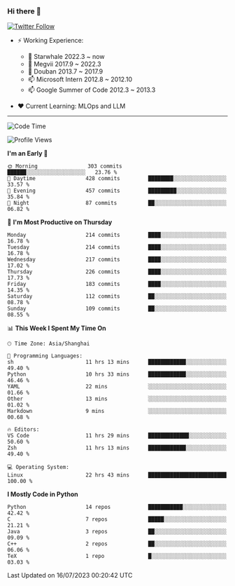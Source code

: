 ### Hi there 👋

[![Twitter Follow](https://img.shields.io/twitter/follow/tianweidut?style=social)](https://twitter.com/tianweidut)

- ⚡ Working Experience:
  - 🔭 Starwhale 2022.3 ~ now
  - 🌱 Megvii 2017.9 ~ 2022.3
  - 🌱 Douban 2013.7 ~ 2017.9
  - 📫 Microsoft Intern 2012.8 ~ 2012.10
  - 📫 Google Summer of Code 2012.3 ~ 2013.3

- ❤️ Current Learning: MLOps and LLM

---
<!--START_SECTION:waka-->
![Code Time](http://img.shields.io/badge/Code%20Time-4%2C266%20hrs%2050%20mins-blue)

![Profile Views](http://img.shields.io/badge/Profile%20Views-6-blue)

**I'm an Early 🐤** 

```text
🌞 Morning                303 commits         ██████░░░░░░░░░░░░░░░░░░░   23.76 % 
🌆 Daytime                428 commits         ████████░░░░░░░░░░░░░░░░░   33.57 % 
🌃 Evening                457 commits         █████████░░░░░░░░░░░░░░░░   35.84 % 
🌙 Night                  87 commits          ██░░░░░░░░░░░░░░░░░░░░░░░   06.82 % 
```
📅 **I'm Most Productive on Thursday** 

```text
Monday                   214 commits         ████░░░░░░░░░░░░░░░░░░░░░   16.78 % 
Tuesday                  214 commits         ████░░░░░░░░░░░░░░░░░░░░░   16.78 % 
Wednesday                217 commits         ████░░░░░░░░░░░░░░░░░░░░░   17.02 % 
Thursday                 226 commits         ████░░░░░░░░░░░░░░░░░░░░░   17.73 % 
Friday                   183 commits         ████░░░░░░░░░░░░░░░░░░░░░   14.35 % 
Saturday                 112 commits         ██░░░░░░░░░░░░░░░░░░░░░░░   08.78 % 
Sunday                   109 commits         ██░░░░░░░░░░░░░░░░░░░░░░░   08.55 % 
```


📊 **This Week I Spent My Time On** 

```text
🕑︎ Time Zone: Asia/Shanghai

💬 Programming Languages: 
sh                       11 hrs 13 mins      ████████████░░░░░░░░░░░░░   49.40 % 
Python                   10 hrs 33 mins      ████████████░░░░░░░░░░░░░   46.46 % 
YAML                     22 mins             ░░░░░░░░░░░░░░░░░░░░░░░░░   01.66 % 
Other                    13 mins             ░░░░░░░░░░░░░░░░░░░░░░░░░   01.02 % 
Markdown                 9 mins              ░░░░░░░░░░░░░░░░░░░░░░░░░   00.68 % 

🔥 Editors: 
VS Code                  11 hrs 29 mins      █████████████░░░░░░░░░░░░   50.60 % 
Zsh                      11 hrs 13 mins      ████████████░░░░░░░░░░░░░   49.40 % 

💻 Operating System: 
Linux                    22 hrs 43 mins      █████████████████████████   100.00 % 
```

**I Mostly Code in Python** 

```text
Python                   14 repos            ███████████░░░░░░░░░░░░░░   42.42 % 
C                        7 repos             █████░░░░░░░░░░░░░░░░░░░░   21.21 % 
Java                     3 repos             ██░░░░░░░░░░░░░░░░░░░░░░░   09.09 % 
C++                      2 repos             ██░░░░░░░░░░░░░░░░░░░░░░░   06.06 % 
TeX                      1 repo              █░░░░░░░░░░░░░░░░░░░░░░░░   03.03 % 
```




 Last Updated on 16/07/2023 00:20:42 UTC
<!--END_SECTION:waka-->
